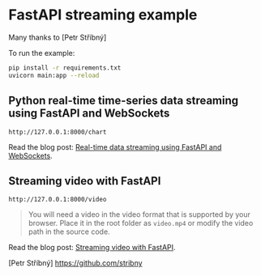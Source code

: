 # FastAPI streaming example

Many thanks to [Petr Stříbný]

To run the example:
```bash
pip install -r requirements.txt
uvicorn main:app --reload
```

## Python real-time time-series data streaming using FastAPI and WebSockets

`http://127.0.0.1:8000/chart`

Read the blog post: [Real-time data streaming using FastAPI and WebSockets](https://stribny.name/blog/2020/07/real-time-data-streaming-using-fastapi-and-websockets).


## Streaming video with FastAPI

`http://127.0.0.1:8000/video`

> You will need a video in the video format that is supported by your browser. Place it in the root folder as `video.mp4` or modify the video path in the source code.

Read the blog post: [Streaming video with FastAPI](https://stribny.name/blog/fastapi-video).

[Petr Stříbný] <https://github.com/stribny>
